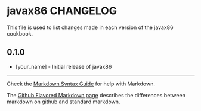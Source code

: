 javax86 CHANGELOG
=================

This file is used to list changes made in each version of the javax86 cookbook.

0.1.0
-----
- [your_name] - Initial release of javax86

- - -
Check the [Markdown Syntax Guide](http://daringfireball.net/projects/markdown/syntax) for help with Markdown.

The [Github Flavored Markdown page](http://github.github.com/github-flavored-markdown/) describes the differences between markdown on github and standard markdown.
